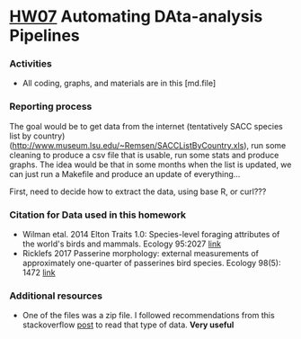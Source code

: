 # [HW07](http://stat545.com/hw07_automation.html) Automating DAta-analysis Pipelines

### Activities

- All coding, graphs, and materials are in this [md.file]

### Reporting process

The goal would be to get data from the internet (tentatively SACC species list by country) (http://www.museum.lsu.edu/~Remsen/SACCListByCountry.xls), run some cleaning to produce a csv file that is usable, run some stats and produce graphs. The idea would be that in some months when the list is updated, we can just run a Makefile and produce an update of everything...

First, need to decide how to extract the data, using base R, or curl???



### Citation for Data used in this homework

- Wilman etal. 2014 Elton Traits 1.0: Species-level foraging attributes of the world's birds and mammals. Ecology 95:2027 [link](http://onlinelibrary.wiley.com/doi/10.1890/13-1917.1/abstract)
- Ricklefs 2017 Passerine morphology: external measurements of approximately one-quarter of passerines bird species. Ecology 98(5): 1472 [link](http://onlinelibrary.wiley.com/doi/10.1002/ecy.1783/suppinfo)

### Additional resources

- One of the files was a zip file. I followed recommendations from this stackoverflow [post](https://stackoverflow.com/questions/3053833/using-r-to-download-zipped-data-file-extract-and-import-data) to read that type of data. **Very useful**

